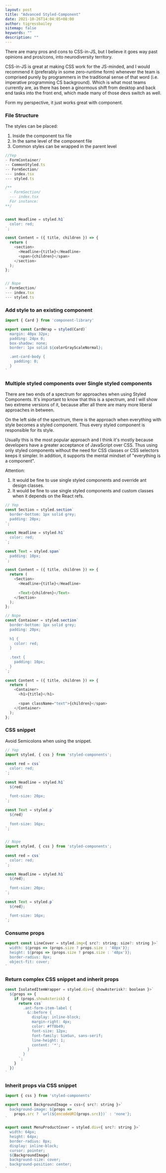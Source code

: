 ```yaml
---
layout: post
title: "Advanced Styled-Component"
date: 2021-10-26T14:04:05+08:00
author: tigressbailey
sitemap: false
keywords: ""
description: ""
---
```


There are many pros and cons to CSS-in-JS, but I believe it goes way past opinions and pros/cons, into neurodiversity territory.

CSS-in-JS is great at making CSS work for the JS-minded, and I would recommend it (preferably in some zero-runtime form) whenever the team is comprised purely by programmers in the traditional sense of that word (i.e. imperative programming CS background). Which is what most teams currently are, as there has been a ginormous shift from desktop and back end tasks into the front end, which made many of those devs switch as well.

Form my perspective, it just works great with component.

### File Structure
The styles can be placed:
1. Inside the component tsx file
2. In the same level of the component file
3. Common styles can be wrapped in the parent level

```JavaScript
//Yep
- FormContainer/
-- CommonStyled.ts
-- FormSection/
--- index.tsx
--- styled.ts

/**
  - FormSection/
  --- index.tsx 
  For instance:
**/


const Headline = styled.h1`
  color: red;
`;
 
const Content = ({ title, children }) => {
  return (
    <section>
      <Headline>{title}</Headline>
      <span>{children}</span>
    </section>
  );
};


// Nope
- FormSection/
--- index.tsx
--- styled.ts
```

### Add style to an existing component

```JavaScript
import { Card } from 'component-library'

export const CardWrap = styled(Card)`
  margin: 40px 32px;
  padding: 24px 0;
  box-shadow: none;
  border: 1px solid ${colorGrayScaleNormal};

  .ant-card-body {
    padding: 0;
  }
`
```

### Multiple styled components over Single styled components
There are two ends of a spectrum for approaches when using Styled Components. It's important to know that this is a spectrum, and I will show two extreme versions of it, because after all there are many more liberal approaches in between.

On the left side of the spectrum, there is the approach when everything with style becomes a styled component. Thus every styled component is responsible for its style.

Usually this is the most popular approach and I think it's mostly because developers have a greater acceptance of JavaScript over CSS. Thus using only styled components without the need for CSS classes or CSS selectors keeps it simpler. In addition, it supports the mental mindset of "everything is a component".

Attention: 
1. It would be fine to use single styled components and override ant design classes.
2. It would be fine to use single styled components and custom classes when it depends on the React refs.

```JavaScript
// Yep
const Section = styled.section`
  border-bottom: 1px solid grey;
  padding: 20px;
`;
 
const Headline = styled.h1`
  color: red;
`;
 
const Text = styled.span`
  padding: 10px;
`;
 
const Content = ({ title, children }) => {
  return (
    <Section>
      <Headline>{title}</Headline>
 
      <Text>{children}</Text>
    </Section>
  );
};

// Nope
const Container = styled.section`
  border-bottom: 1px solid grey;
  padding: 20px;
 
  h1 {
    color: red;
  }
 
  .text {
    padding: 10px;
  }
`;
 
const Content = ({ title, children }) => {
  return (
    <Container>
      <h1>{title}</h1>
 
      <span className="text">{children}</span>
    </Container>
  );
};
```

### CSS snippet
Avoid Semicolons when using the snippet.

```JavaScript
// Yep
import styled, { css } from 'styled-components';
 
const red = css`
  color: red;
`;
 
const Headline = styled.h1`
  ${red}
 
  font-size: 20px;
`;
 
const Text = styled.p`
  ${red}
 
  font-size: 16px;
`;


// Nope
import styled, { css } from 'styled-components';
 
const red = css`
  color: red;
`;
 
const Headline = styled.h1`
  ${red};
 
  font-size: 20px;
`;
 
const Text = styled.p`
  ${red};
 
  font-size: 16px;
`;

```

### Consume props

```JavaScript
export const LineCover = styled.img<{ src?: string; size?: string }>`
  width: ${props => (props.size ? props.size : '48px')};
  height: ${props => (props.size ? props.size : '48px')};
  border-radius: 8px;
  object-fit: cover;
`
```

### Return complex CSS snippet and inherit props

```JavaScript
const IsolatedItemWrapper = styled.div<{ showAsterisk?: boolean }>`
  ${props => {
    if (props.showAsterisk) {
      return css`
        .ant-form-item-label {
          &::before {
            display: inline-block;
            margin-right: 4px;
            color: #ff8b49;
            font-size: 12px;
            font-family: SimSun, sans-serif;
            line-height: 1;
            content: '*';
          }
        }
      `;
    }
  }}
`
```

### Inherit props via CSS snippet

```JavaScript
import { css } from 'styled-components'

export const BackgroundImage = css<{ src?: string }>`
  background-image: ${props =>
    props.src ? `url(${encodeURI(props.src)})` : 'none'};
`

export const MenuProductCover = styled.div<{ src?: string }>`
  width: 64px;
  height: 64px;
  border-radius: 8px;
  display: inline-block;
  cursor: pointer;
  ${BackgroundImage}
  background-size: cover;
  background-position: center;
`
```



<!--more-->
